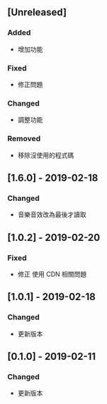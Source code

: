 ## [Unreleased]
### Added
- 增加功能

### Fixed
- 修正問題

### Changed
- 調整功能

### Removed
- 移除沒使用的程式碼

## [1.6.0] - 2019-02-18
### Changed
- 音樂音效改為最後才讀取

## [1.0.2] - 2019-02-20
### Fixed
- 修正 使用 CDN 相關問題

## [1.0.1] - 2019-02-18
### Changed
- 更新版本

## [0.1.0] - 2019-02-11
### Changed
- 更新版本
